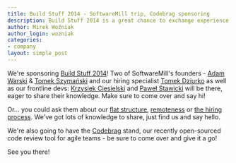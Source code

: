 ```yaml
---
title: Build Stuff 2014 - SoftwareMill trip, Codebrag sponsoring
description: Build Stuff 2014 is a great chance to exchange experience with SoftwareMill's and Codebrag's founders.
author: Mirek Woźniak
author_login: wozniak
categories:
- company
layout: simple_post
---
```


We're sponsoring [Build Stuff 2014](http://buildstuff.lt/)! Two of SoftwareMill's founders - [Adam Warski](http://twitter.com/adamwarski) & [Tomek Szymański](http://twitter.com/szimano) and our hiring specialist [Tomek Dziurko](http://twitter.com/tomaszdziurko) as well as our frontline devs: [Krzysiek Ciesielski](https://twitter.com/kpciesielski) and [Paweł Stawicki](https://twitter.com/pawelstawicki) will be there, eager to share their knowledge. 
Make sure to come over and say hi!

Or... you could ask them about our [flat structure](https://softwaremill.com/20-ceos-in-one-company/), [remoteness](https://softwaremill.com/remote-workers-do-actually-work/) or [the hiring process](https://softwaremill.com/hiring-developers-remote-distributed-company/). We've got lots of knowledge to share, just find us and say hello.

We're also going to have the [Codebrag](http://codebrag.com) stand, our recently open-sourced code review tool for agile teams - be sure to come over and give it a go! 

See you there!
